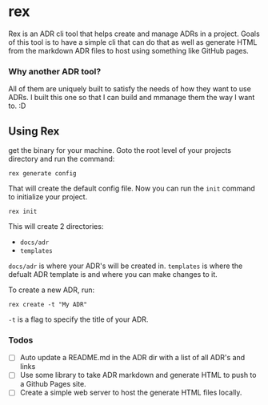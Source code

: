 # rex

Rex is an ADR cli tool that helps create and manage ADRs in a project. Goals of this tool is to have a simple cli that can do that as well as generate HTML from the markdown ADR files to host using something like GitHub pages.

### Why another ADR tool?
All of them are uniquely built to satisfy the needs of how they want to use ADRs. I built this one so that I can build and mmanage them the way I want to. :D


## Using Rex
get the binary for your machine. Goto the root level of your projects directory and run the command:
```
rex generate config
```

That will create the default config file. Now you can run the `init` command to initialize your project.
```
rex init
```

This will create 2 directories:
- `docs/adr`
- `templates`

`docs/adr` is where your ADR's will be created in.
`templates` is where the defualt ADR template is and where you can make changes to it.

To create a new ADR, run:
```
rex create -t "My ADR"
```
`-t` is a flag to specify the title of your ADR.


### Todos 
- [ ] Auto update a README.md in the ADR dir with a list of all ADR's and links
- [ ] Use some library to take ADR markdown and generate HTML to push to a Github Pages site.
- [ ] Create a simple web server to host the generate HTML files locally.
